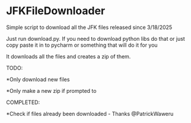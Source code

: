 # JFKFileDownloader
Simple script to download all the JFK files released since 3/18/2025

Just run download.py. If you need to download python libs do that or just copy paste it in to pycharm or something that will do it for you

It downloads all the files and creates a zip of them. 

TODO: 

*Only download new files

*Only make a new zip if prompted to

COMPLETED:

*Check if files already been downloaded - Thanks @PatrickWaweru
